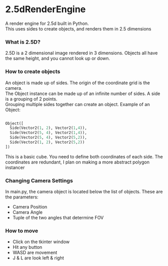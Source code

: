 # 2.5dRenderEngine
A render engine for 2.5d built in Python.<br>
This uses sides to create objects, and renders them in 2.5 dimensions<br>
### What is 2.5D?
2.5D is a 2 dimensional image rendered in 3 dimensions. Objects all have the same height, and you cannot look up or down.
### How to create objects
An object is made up of sides. The origin of the coordinate grid is the camera.<br>
The Object instance can be made up of an infinite number of sides. A side is a grouping of 2 points.<br>
Grouping multiple sides together can create an object.
Example of an Object:
```python

Object([
  Side(Vector2(1, 2), Vector2(1,4)),
  Side(Vector2(5, 4), Vector2(1,4)),
  Side(Vector2(5, 4), Vector2(5,2)),
  Side(Vector2(1, 2), Vector2(5,2))
])

```
This is  a basic cube. You need to define both coordinates of each side. The coordinates are redundant, I plan on making a more abstract polygon instancer

### Changing Camera Settings
In main.py, the camera object is located below the list of objects. These are the parameters:
* Camera Position
* Camera Angle
* Tuple of the two angles that determine FOV

### How to move
* Click on the tkinter window
* Hit any button
* WASD are movement
* J & L are look left & right